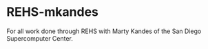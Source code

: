 # REHS-mkandes
For all work done through REHS with Marty Kandes of the San Diego Supercomputer Center.
